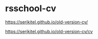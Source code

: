 # rsschool-cv
https://serjkitel.github.io/old-version-cv/

https://serjkitel.github.io/old-version-cv/cv
